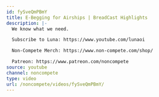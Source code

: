 ```yaml
---
id: fySveQmPBmY
title: E-Begging for Airships | BreadCast Highlights
description: |-
  We know what we need.

  Subscribe to Luna: https://www.youtube.com/lunaoi

  Non-Compete Merch: https://www.non-compete.com/shop/

  Patreon: https://www.patreon.com/noncompete
source: youtube
channel: noncompete
type: video
url: /noncompete/videos/fySveQmPBmY/
---
```

